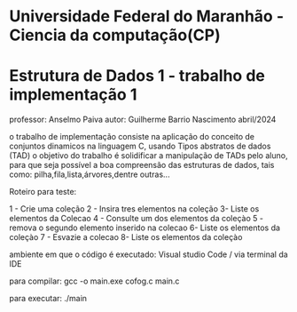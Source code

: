 # Universidade Federal do Maranhão - Ciencia da computação(CP)
# Estrutura de Dados 1 - trabalho de implementação 1
professor: Anselmo Paiva
autor: Guilherme Barrio Nascimento
abril/2024

o trabalho de implementação consiste na aplicação do conceito de conjuntos dinamicos na linguagem C, usando Tipos abstratos de dados (TAD)
o objetivo do trabalho é solidificar a manipulação de TADs pelo aluno, para que seja possível a boa compreensão das estruturas de dados,
tais como: pilha,fila,lista,árvores,dentre outras...

Roteiro para teste:

1 - Crie uma coleção
2 - Insira tres elementos na coleção
3- Liste os elementos da Colecao
4 - Consulte um dos elementos da coleçào
5 - remova o segundo elemento inserido na colecao
6- Liste os elementos da coleçào
7 - Esvazie a colecao
8- Liste os elementos da coleçào

ambiente em que o código é executado: Visual studio Code / via terminal da IDE

para compilar: gcc -o main.exe cofog.c main.c

para executar: ./main
